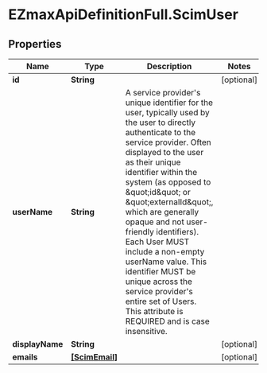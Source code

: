 # EZmaxApiDefinitionFull.ScimUser

## Properties

Name | Type | Description | Notes
------------ | ------------- | ------------- | -------------
**id** | **String** |  | [optional] 
**userName** | **String** | A service provider&#39;s unique identifier for the user, typically used by the user to directly authenticate to the service provider.  Often displayed to the user as their unique identifier within the system (as opposed to \&quot;id\&quot; or \&quot;externalId\&quot;, which are generally opaque and not user-friendly identifiers).  Each User MUST include a non-empty userName value.  This identifier MUST be unique across the service provider&#39;s entire set of Users.  This attribute is REQUIRED and is case insensitive. | 
**displayName** | **String** |  | [optional] 
**emails** | [**[ScimEmail]**](ScimEmail.md) |  | [optional] 


